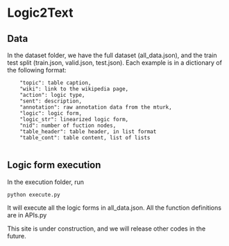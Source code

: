 # Logic2Text

## Data
In the dataset folder, we have the full dataset (all_data.json), and the train test split (train.json, valid.json, test.json). 
Each example is in a dictionary of the following format:
```
    "topic": table caption,
    "wiki": link to the wikipedia page,
    "action": logic type,
    "sent": description,
    "annotation": raw annotation data from the mturk,
    "logic": logic form,
    "logic_str": linearized logic form,
    "nid": number of fuction nodes,
    "table_header": table header, in list format
    "table_cont": table content, list of lists
  
```

## Logic form execution
In the execution folder, run
```
python execute.py
```
It will execute all the logic forms in all_data.json. All the function definitions are in APIs.py

This site is under construction, and we will release other codes in the future.
